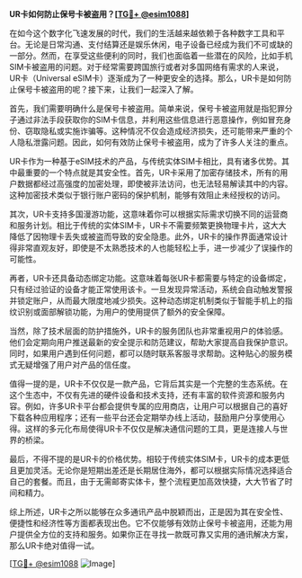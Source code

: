 **UR卡如何防止保号卡被盗用？[[TG💪+ @esim1088](https://t.me/s/esim1088)]**

在如今这个数字化飞速发展的时代，我们的生活越来越依赖于各种数字工具和平台。无论是日常沟通、支付结算还是娱乐休闲，电子设备已经成为我们不可或缺的一部分。然而，在享受这些便利的同时，我们也面临着一些潜在的风险，比如手机SIM卡被盗用的问题。对于经常需要跨国旅行或者对多国网络有需求的人来说，UR卡（Universal eSIM卡）逐渐成为了一种更安全的选择。那么，UR卡是如何防止保号卡被盗用的呢？接下来，让我们一起深入了解。

首先，我们需要明确什么是保号卡被盗用。简单来说，保号卡被盗用就是指犯罪分子通过非法手段获取你的SIM卡信息，并利用这些信息进行恶意操作，例如冒充身份、窃取隐私或实施诈骗等。这种情况不仅会造成经济损失，还可能带来严重的个人隐私泄露问题。因此，如何有效防止保号卡被盗用，成为了许多人关注的重点。

UR卡作为一种基于eSIM技术的产品，与传统实体SIM卡相比，具有诸多优势。其中最重要的一个特点就是其安全性。首先，UR卡采用了加密存储技术，所有的用户数据都经过高强度的加密处理，即使被非法访问，也无法轻易解读其中的内容。这种加密技术类似于银行账户密码的保护机制，能够有效阻止未经授权的访问。

其次，UR卡支持多国漫游功能，这意味着你可以根据实际需求切换不同的运营商和服务计划。相比于传统的实体SIM卡，UR卡不需要频繁更换物理卡片，这大大降低了因物理卡丢失或被盗而导致的安全隐患。此外，UR卡的操作界面通常设计得非常直观友好，即使是不太熟悉技术的人也能轻松上手，进一步减少了误操作的可能性。

再者，UR卡还具备动态绑定功能。这意味着每张UR卡都需要与特定的设备绑定，只有经过验证的设备才能正常使用该卡。一旦发现异常活动，系统会自动触发警报并锁定账户，从而最大限度地减少损失。这种动态绑定机制类似于智能手机上的指纹识别或面部解锁功能，为用户的使用提供了额外的安全保障。

当然，除了技术层面的防护措施外，UR卡的服务团队也非常重视用户的体验感。他们会定期向用户推送最新的安全提示和防范建议，帮助大家提高自我保护意识。同时，如果用户遇到任何问题，都可以随时联系客服寻求帮助。这种贴心的服务模式无疑增强了用户对产品的信任度。

值得一提的是，UR卡不仅仅是一款产品，它背后其实是一个完整的生态系统。在这个生态中，不仅有先进的硬件设备和技术支持，还有丰富的软件资源和服务内容。例如，许多UR卡平台都会提供专属的应用商店，让用户可以根据自己的喜好下载各种应用程序；还有一些平台还会定期举办线上活动，鼓励用户分享使用心得。这样的多元化布局使得UR卡不仅仅是解决通信问题的工具，更是连接人与世界的桥梁。

最后，不得不提的是UR卡的价格优势。相较于传统实体SIM卡，UR卡的成本更低且更加灵活。无论你是短期出差还是长期居住海外，都可以根据实际情况选择适合自己的套餐。而且，由于无需邮寄实体卡，整个流程更加高效快捷，大大节省了时间和精力。

综上所述，UR卡之所以能够在众多通讯产品中脱颖而出，正是因为其在安全性、便捷性和经济性等方面都表现出色。它不仅能够有效防止保号卡被盗用，还能为用户提供全方位的支持和服务。如果你正在寻找一款既可靠又实用的通讯解决方案，那么UR卡绝对值得一试。

[[TG💪+ @esim1088](https://t.me/s/esim1088) ![Image](https://i.postimg.cc/4NQfJmqS/Snipaste-2025-05-13-00-14-12.png)]